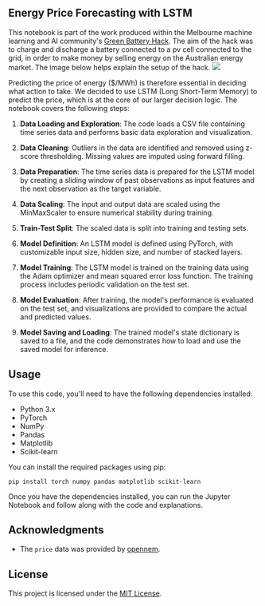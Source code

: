 ## Energy Price Forecasting with LSTM

This notebook is part of the work produced within the Melbourne machine learning and AI community's [Green Battery Hack](https://www.mlai.au/hackathon#!). The aim of the hack was to charge and discharge a battery connected to a pv cell connected to the grid, in order to make money by selling energy on the Australian energy market. The image below helps explain the setup of the hack.
![](https://github.com/MLAI-AUS-Inc/gbh-lithiumloaders/blob/f4fdfd8ace6b72beeefa4794531ed90379441944/design/setup.png)

Predicting the price of energy ($/MWh) is therefore essential in deciding what action to take. We decided to use LSTM (Long Short-Term Memory) to predict the price, which is at the core of our larger decision logic. The notebook covers the following steps:

1. **Data Loading and Exploration**: The code loads a CSV file containing time series data and performs basic data exploration and visualization.

2. **Data Cleaning**: Outliers in the data are identified and removed using z-score thresholding. Missing values are imputed using forward filling.

3. **Data Preparation**: The time series data is prepared for the LSTM model by creating a sliding window of past observations as input features and the next observation as the target variable.

4. **Data Scaling**: The input and output data are scaled using the MinMaxScaler to ensure numerical stability during training.

5. **Train-Test Split**: The scaled data is split into training and testing sets.

6. **Model Definition**: An LSTM model is defined using PyTorch, with customizable input size, hidden size, and number of stacked layers.

7. **Model Training**: The LSTM model is trained on the training data using the Adam optimizer and mean squared error loss function. The training process includes periodic validation on the test set.

8. **Model Evaluation**: After training, the model's performance is evaluated on the test set, and visualizations are provided to compare the actual and predicted values.

9. **Model Saving and Loading**: The trained model's state dictionary is saved to a file, and the code demonstrates how to load and use the saved model for inference.

## Usage

To use this code, you'll need to have the following dependencies installed:

- Python 3.x
- PyTorch
- NumPy
- Pandas
- Matplotlib
- Scikit-learn

You can install the required packages using pip:

```
pip install torch numpy pandas matplotlib scikit-learn
```

Once you have the dependencies installed, you can run the Jupyter Notebook and follow along with the code and explanations.

## Acknowledgments
- The `price` data was provided by [opennem](https://opennem.org.au/).

## License

This project is licensed under the [MIT License](LICENSE).
